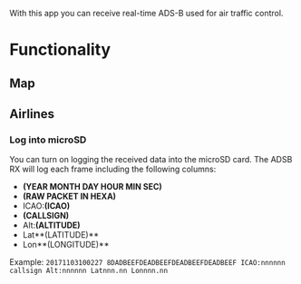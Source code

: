 With this app you can receive real-time ADS-B used for air traffic control.

# Functionality

## Map

## Airlines

### Log into microSD
You can turn on logging the received data into the microSD card. The ADSB RX will log each frame including the following columns:

* **(YEAR MONTH DAY HOUR MIN SEC)**
* **(RAW PACKET IN HEXA)**
* ICAO:**(ICAO)**
* **(CALLSIGN)**
* Alt:**(ALTITUDE)**
* Lat**(LATITUDE)**
* Lon**(LONGITUDE)**

Example:
`20171103100227 8DADBEEFDEADBEEFDEADBEEFDEADBEEF ICAO:nnnnnn callsign Alt:nnnnnn Latnnn.nn Lonnnn.nn`